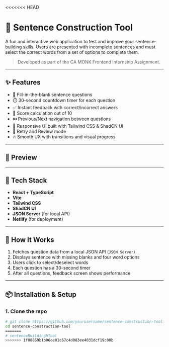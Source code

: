 <<<<<<< HEAD
# 🧠 Sentence Construction Tool

A fun and interactive web application to test and improve your sentence-building skills. Users are presented with incomplete sentences and must select the correct words from a set of options to complete them.

> Developed as part of the CA MONK Frontend Internship Assignment.

---

## ✨ Features

- 🧩 Fill-in-the-blank sentence questions
- ⏱️ 30-second countdown timer for each question
- ✅ Instant feedback with correct/incorrect answers
- 🎯 Score calculation out of 10
- ⏮️ Previous/Next navigation between questions
- 🎨 Responsive UI built with Tailwind CSS & ShadCN UI
- 🔄 Retry and Review mode
- 🔥 Smooth UX with transitions and visual progress

---

## 📸 Preview

<!-- [🔗 Live Demo on Netlify](https://your-app-name.netlify.app) -->

---

## 🚀 Tech Stack

- **React + TypeScript**
- **Vite**
- **Tailwind CSS**
- **ShadCN UI**
- **JSON Server** (for local API)
- **Netlify** (for deployment)

---

## 🧩 How It Works

1. Fetches question data from a local JSON API (`JSON Server`)
2. Displays sentence with missing blanks and four word options
3. Users click to select/deselect words
4. Each question has a 30-second timer
5. After all questions, feedback screen shows performance

---

## 📦 Installation & Setup

### 1. Clone the repo

```bash
# git clone https://github.com/yourusername/sentence-construction-tool.git
cd sentence-construction-tool
=======
# sentenceBuildinghTool
>>>>>>> 1f08869b1b06ee01c67c4d083ee4031dcf19c00b

